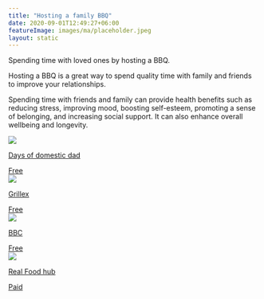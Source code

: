 ```yaml
---
title: "Hosting a family BBQ"
date: 2020-09-01T12:49:27+06:00
featureImage: images/ma/placeholder.jpeg
layout: static
---
```


Spending time with loved ones by hosting a BBQ.

Hosting a BBQ is a great way to spend quality time with family and friends to improve your relationships.

Spending time with friends and family can provide health benefits such as reducing stress, improving mood, boosting self-esteem, promoting a sense of belonging, and increasing social support. It can also enhance overall wellbeing and longevity.

<a class="ma-link" href="https://daysofadomesticdad.com/the-perfect-family-bbq/"><div class="ma-card ma-card-Community"><div class="ma-icon"><img src ="/images/icon-check.png"/></div><div class="ma-name"><p>Days of domestic dad</p></div><div class="ma-paid-text"><span>Free</span></div></div></a><a class="ma-link" href="https://grillex.com.au/insights/how-bbqs-bring-people-together-the-importance-of-bbqs-in-public-spaces/"><div class="ma-card ma-card-Community"><div class="ma-icon"><img src ="/images/icon-check.png"/></div><div class="ma-name"><p>Grillex</p></div><div class="ma-paid-text"><span>Free</span></div></div></a><a class="ma-link" href="https://www.bbcgoodfood.com/howto/guide/top-5-family-barbecue-recipes"><div class="ma-card ma-card-Community"><div class="ma-icon"><img src ="/images/icon-check.png"/></div><div class="ma-name"><p>BBC</p></div><div class="ma-paid-text"><span>Free</span></div></div></a><a class="ma-link" href="https://www.awin1.com/cread.php?awinmid=20241&awinaffid=1198638&ued=https%3A%2F%2Fwww.realfoodhub.co.uk%2F"><div class="ma-card ma-card-Community"><div class="ma-icon"><img src ="/images/icon-pound.png"/></div><div class="ma-name"><p>Real Food hub</p></div><div class="ma-paid-text"><span>Paid</span></div></div></a>  

<br/><br/>






